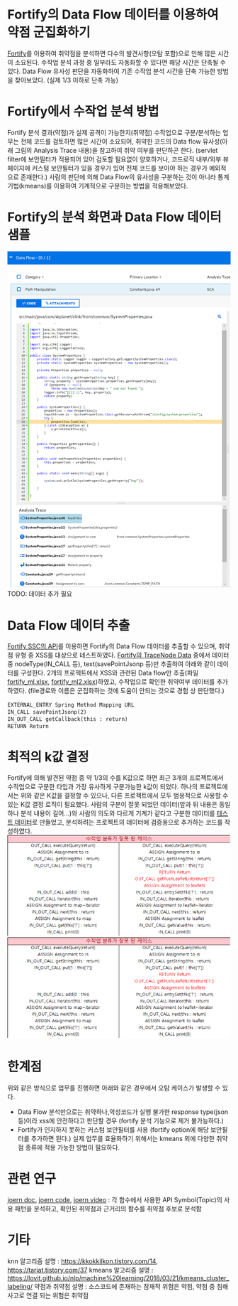 Fortify의 Data Flow 데이터를 이용하여 약점 군집화하기
========
[Fortify](https://www.microfocus.com/en-us/solutions/application-security)를 이용하여 취약점을 분석하면 다수의 발견사항(오탐 포함)으로 인해 많은 시간이 소요된다. 수작업 분석 과정 중 일부라도 자동화할 수 있다면 해당 시간은 단축될 수 있다. Data Flow 유사성 판단을 자동화하여 기존 수작업 분석 시간을 단축 가능한 방법을 찾아보았다. (실제 1/3 이하로 단축 가능)
# Fortify에서 수작업 분석 방법
Fortify 분석 결과(약점)가 실제 공격이 가능한지(취약점) 수작업으로 구분/분석하는 업무는 전체 코드를 검토하면 많은 시간이 소요되어, 취약한 코드의 Data flow 유사성(아래 그림의 Analysis Trace 내용)을 참고하여 취약 여부를 판단하곤 한다. (servlet filter에 보안필터가 적용되어 있어 검토할 필요없이 양호하거나, 코드로직 내부/외부 뷰 페이지에 커스텀 보안필터가 있을 경우가 있어 전체 코드를 보아야 하는 경우가 예외적으로 존재한다.)
사람의 판단에 의해 Data Flow의 유사성을 구분하는 것이 아니라 통계기법(kmeans)를 이용하여 기계적으로 구분하는 방법을 적용해보았다.
# Fortify의 분석 화면과 Data Flow 데이터 샘플
![Fortify SSC 분석 화면](./img/fortify_ssc.png)
TODO: 데이터 추가 필요
# Data Flow 데이터 추출
[Fortify SSC의 API](https://github.com/fortify/ssc-restapi-client)를 이용하면 Fortify의 Data Flow 데이터를 추출할 수 있으며, 취약점 유형 중 XSS를 대상으로 테스트하였다.
[Fortify의 TraceNode Data](https://github.com/fortify/ssc-restapi-client/blob/master/docs/TraceNodeDto.md) 중에서  데이터 중 nodeType(IN_CALL 등), text(savePointJsonp 등)만 추출하여 아래와 같이 데이터를 구성한다. 2개의 프로젝트에서 XSS와 관련된 Data flow만 추출(파일 [fortify_ml.xlsx](./data/fortify_ml.xlsx), [fortify_ml2.xlsx](./data/fortify_ml2.xlsx))하였고, 수작업으로 확인한 취약여부 데이터를 추가하였다. (file경로와 이름은 군집화하는 것에 도움이 안되는 것으로 경험 상 판단했다.)
```text
EXTERNAL_ENTRY Spring Method Mapping URL 
IN_CALL savePointJsonp(2)
IN_OUT_CALL getCallback(this : return)
RETURN Return
```
# 최적의 k값 결정
Fortify에 의해 발견된 약점 중 약 1/3의 수를 K값으로 하면 최근 3개의 프로젝트에서 수작업으로 구분한 타입과 가장 유사하게 구분가능한 k값이 되었다. 하나의 프로젝트에서는 위와 같은 K값을 결정할 수 있으나, 다른 프로젝트에서 모두 범용적으로 사용할 수 있는 K값 결정 로직이 필요했다.
사람의 구분이 잘못 되었던 데이터(앞과 뒤 내용은 동일하나 분석 내용이 길어...)와 사람의 의도와 다르게 기계가 같다고 구분한 데이터를 [테스트 데이터](./data/test.xlsx)로 만들었고, 분석하려는 프로젝트의 데이터에 검증용으로 추가하는 코드를 작성하였다.
![사람의 분류가 잘못 되었던 데이터](./img/misclustering_data_by_hand.png)
![사람의 의도와 다르게 기계가 같다고 구분](./img/misclustering_data_by_hand.png)

# 한계점
위와 같은 방식으로 업무를 진행하면 아래와 같은 경우에서 오탐 케이스가 발생할 수 있다.
- Data Flow 분석만으로는 취약하나,악성코드가 실행 불가한 response type(json 등)이라 xss에 안전하다고 판단할 경우 (fortify 분석 기능으로 제거 불가능하다.)
- Fortify가 인지하지 못하는 커스텀 보안필터를 사용 (fortify option에 해당 보안필터를 추가하면 된다.)
실제 업무를 효율화하기 위해서는 kmeans 외에 다양한 취약점 종류에 적용 가능한 방법이 필요하다.
# 관련 연구
[joern doc](https://fabs.codeminers.org/papers/2011-woot.pdf), [joern code](https://github.com/octopus-platform/joern-tools/blob/master/tools/ml/joern-knn), [joern video](https://www.youtube.com/watch?v=Uy2FrUmO-2E) : 각 함수에서 사용한 API Symbol(Topic)의 사용 패턴을 분석하고, 확인된 취약점과 근거리의 함수를 취약점 후보로 분석함
# 기타
knn 알고리즘 설명 : https://kkokkilkon.tistory.com/14,  https://tariat.tistory.com/37
kmeans 알고리즘 설명 : https://lovit.github.io/nlp/machine%20learning/2018/03/21/kmeans_cluster_labeling/
약점과 취약점 설명 : 소스코드에 존재하는 잠재적 위험은 약점, 약점 중 침해 사고로 연결 되는 위험은 취약점